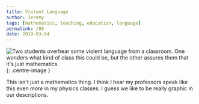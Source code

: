 ```yaml
---
title: Violent Language
author: Jeremy
tags: [mathematics, teaching, education, language]
permalink: /88
date: 2019-03-04
---
```


![Two students overhear some violent language from a classroom. One wonders what kind of class this could be, but the other assures them that it's just mathematics.](https://res.cloudinary.com/dh3hm8pb7/image/upload/c_scale,q_auto:best,w_615/v1535842782/Handwaving/Published/ViolentLanguage.png){: .centre-image }

This isn't just a mathematics thing. I think I hear my professors speak like this even *more* in my physics classes. I guess we like to be really graphic in our descriptions.